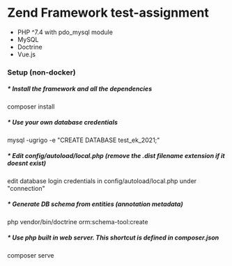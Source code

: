 # Zend Framework test-assignment
- PHP ^7.4 with pdo_mysql module
- MySQL
- Doctrine
- Vue.js 

### Setup (non-docker)

##### * Install the framework and all the dependencies
composer install

##### * Use your own database credentials
mysql -ugrigo -e "CREATE DATABASE test_ek_2021;"

##### * Edit config/autoload/local.php (remove the .dist filename extension if it doesnt exist) 
edit database login credentials in config/autoload/local.php under "connection"

##### * Generate DB schema from entities (annotation metadata)
php vendor/bin/doctrine orm:schema-tool:create

##### * Use php built in web server. This shortcut is defined in composer.json
composer serve

